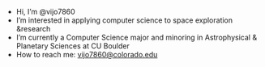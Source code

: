 - Hi, I’m @vijo7860
- I’m interested in applying computer science to space exploration &research
- I’m currently a Computer Science major and minoring in Astrophysical & Planetary Sciences at CU Boulder
- How to reach me: vijo7860@colorado.edu
<!---
vijo7860/vijo7860 is a ✨ special ✨ repository because its `README.md` (this file) appears on your GitHub profile.
You can click the Preview link to take a look at your changes.
--->
